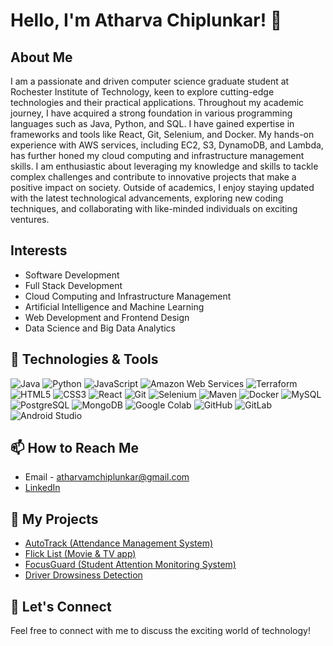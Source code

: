 # Hello, I'm Atharva Chiplunkar! 👋

## About Me

I am a passionate and driven computer science graduate student at Rochester Institute of Technology, keen to explore cutting-edge technologies and their practical applications. Throughout my academic journey, I have acquired a strong foundation in various programming languages such as Java, Python, and SQL. I have gained expertise in frameworks and tools like React, Git, Selenium, and Docker. My hands-on experience with AWS services, including EC2, S3, DynamoDB, and Lambda, has further honed my cloud computing and infrastructure management skills. I am enthusiastic about leveraging my knowledge and skills to tackle complex challenges and contribute to innovative projects that make a positive impact on society. Outside of academics, I enjoy staying updated with the latest technological advancements, exploring new coding techniques, and collaborating with like-minded individuals on exciting ventures.

## Interests
- Software Development 
- Full Stack Development
- Cloud Computing and Infrastructure Management
- Artificial Intelligence and Machine Learning
- Web Development and Frontend Design
- Data Science and Big Data Analytics

## 🔧 Technologies & Tools
![Java](https://img.shields.io/badge/-Java-007396?style=plastic&logo=java&logoColor=white)
![Python](https://img.shields.io/badge/-Python-3776AB?style=plastic&logo=python&logoColor=white)
![JavaScript](https://img.shields.io/badge/-JavaScript-F7DF1E?style=plastic&logo=javascript&logoColor=black)
![Amazon Web Services](https://img.shields.io/badge/Amazon%20Web%20Services-232F3E?style=plastic&logo=amazon-aws)
![Terraform](https://img.shields.io/badge/-Terraform-623CE4?style=plastic&logo=terraform&logoColor=white)
![HTML5](https://img.shields.io/badge/-HTML5-E34F26?style=plastic&logo=html5&logoColor=white)
![CSS3](https://img.shields.io/badge/-CSS3-1572B6?style=plastic&logo=css3)
![React](https://img.shields.io/badge/-React-61DAFB?style=plastic&logo=react&logoColor=black)
![Git](https://img.shields.io/badge/-Git-F05032?style=plastic&logo=git&logoColor=white)
![Selenium](https://img.shields.io/badge/-Selenium-43B02A?style=plastic&logo=selenium&logoColor=white)
![Maven](https://img.shields.io/badge/-Maven-C71A36?style=plastic&logo=apache-maven&logoColor=white)
![Docker](https://img.shields.io/badge/-Docker-2496ED?style=plastic&logo=docker&logoColor=white)
![MySQL](https://img.shields.io/badge/-MySQL-4479A1?style=plastic&logo=mysql&logoColor=white)
![PostgreSQL](https://img.shields.io/badge/-PostgreSQL-336791?style=plastic&logo=postgresql&logoColor=white)
![MongoDB](https://img.shields.io/badge/-MongoDB-47A248?style=plastic&logo=mongodb&logoColor=white)
![Google Colab](https://img.shields.io/badge/-Google%20Colab-F9AB00?style=plastic&logo=google-colab&logoColor=black)
![GitHub](https://img.shields.io/badge/-GitHub-181717?style=plastic&logo=github)
![GitLab](https://img.shields.io/badge/-GitLab-FCA121?style=plastic&logo=gitlab&logoColor=black)
![Android Studio](https://img.shields.io/badge/-Android%20Studio-3DDC84?style=plastic&logo=android-studio&logoColor=white)


## 📫 How to Reach Me
- Email - atharvamchiplunkar@gmail.com
- [LinkedIn](https://www.linkedin.com/in/atharva-chiplunkar)

## 🚀 My Projects
- [AutoTrack (Attendance Management System)](https://github.com/SWEN-614-Team6/Attendance_Automation)
- [Flick List (Movie & TV app)](https://github.com/AtharvaChiplunkar12/movie-tv-catlog)
- [FocusGuard (Student Attention Monitoring System)](https://github.com/AtharvaChiplunkar12/student-monitoring-system)
- [Driver Drowsiness Detection](https://github.com/AtharvaChiplunkar12/Driver-Drowsiness-Detection)



## 🤝 Let's Connect
Feel free to connect with me to discuss the exciting world of technology!
